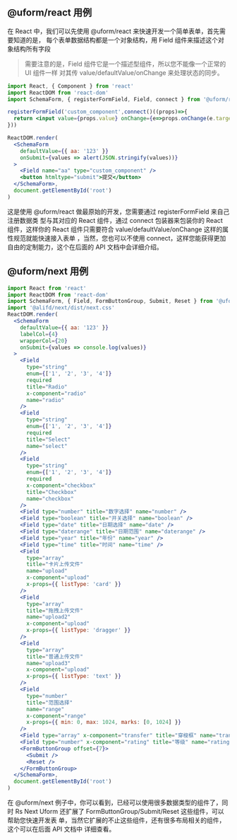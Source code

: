 ## @uform/react 用例

在 React 中，我们可以先使用 @uform/react 来快速开发一个简单表单，首先需要知道的是，
每个表单数据结构都是一个对象结构，用 Field 组件来描述这个对象结构所有字段

> 需要注意的是，Field 组件它是一个描述型组件，所以您不能像一个正常的 UI 组件一样
> 对其传 value/defaultValue/onChange 来处理状态的同步。

```jsx
import React, { Component } from 'react'
import ReactDOM from 'react-dom'
import SchemaForm, { registerFormField, Field, connect } from '@uform/react'

registerFormField('custom_component',connect()((props)=>{
  return <input value={props.value} onChange={e=>props.onChange(e.target.value)}/>
}))

ReactDOM.render(
  <SchemaForm
    defaultValue={{ aa: '123' }}
    onSubmit={values => alert(JSON.stringify(values))}
  >
    <Field name="aa" type="custom_component" />
    <button htmltype="submit">提交</button>
  </SchemaForm>,
  document.getElementById('root')
)
```

这是使用 @uform/react 做最原始的开发，您需要通过 registerFormField 来自己注册数据类
型与其对应的 React 组件，通过 connect 包装器来包装你的 React 组件，这样你的
React 组件只需要符合 value/defaultValue/onChange 这样的属性规范就能快速接入表单
，当然，您也可以不使用 connect，这样您能获得更加自由的定制能力，这个在后面的 API
文档中会详细介绍。

## @uform/next 用例

```jsx
import React from 'react'
import ReactDOM from 'react-dom'
import SchemaForm, { Field, FormButtonGroup, Submit, Reset } from '@uform/next'
import '@alifd/next/dist/next.css'
ReactDOM.render(
  <SchemaForm
    defaultValue={{ aa: '123' }}
    labelCol={4}
    wrapperCol={20}
    onSubmit={values => console.log(values)}
  >
    <Field
      type="string"
      enum={['1', '2', '3', '4']}
      required
      title="Radio"
      x-component="radio"
      name="radio"
    />
    <Field
      type="string"
      enum={['1', '2', '3', '4']}
      required
      title="Select"
      name="select"
    />
    <Field
      type="string"
      enum={['1', '2', '3', '4']}
      required
      x-component="checkbox"
      title="Checkbox"
      name="checkbox"
    />
    <Field type="number" title="数字选择" name="number" />
    <Field type="boolean" title="开关选择" name="boolean" />
    <Field type="date" title="日期选择" name="date" />
    <Field type="daterange" title="日期范围" name="daterange" />
    <Field type="year" title="年份" name="year" />
    <Field type="time" title="时间" name="time" />
    <Field
      type="array"
      title="卡片上传文件"
      name="upload"
      x-component="upload"
      x-props={{ listType: 'card' }}
    />
    <Field
      type="array"
      title="拖拽上传文件"
      name="upload2"
      x-component="upload"
      x-props={{ listType: 'dragger' }}
    />
    <Field
      type="array"
      title="普通上传文件"
      name="upload3"
      x-component="upload"
      x-props={{ listType: 'text' }}
    />
    <Field
      type="number"
      title="范围选择"
      name="range"
      x-component="range"
      x-props={{ min: 0, max: 1024, marks: [0, 1024] }}
    />
    <Field type="array" x-component="transfer" title="穿梭框" name="transfer" />
    <Field type="number" x-component="rating" title="等级" name="rating" />
    <FormButtonGroup offset={7}>
      <Submit />
      <Reset />
    </FormButtonGroup>
  </SchemaForm>,
  document.getElementById('root')
)
```

在 @uform/next 例子中，你可以看到，已经可以使用很多数据类型的组件了，同时 Rs
Next Uform 还扩展了 FormButtonGroup/Submit/Reset 这些组件，可以帮助您快速开发表
单，当然它扩展的不止这些组件，还有很多布局相关的组件，这个可以在后面 API 文档中
详细查看。
